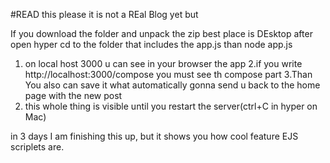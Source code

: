 #READ this please
it is not a REal Blog yet but

If you download the folder and unpack the zip best place is DEsktop
after open hyper
cd to the folder that includes the app.js
than node app.js
1. on local host 3000 u can see in your browser the app
2.if you write http://localhost:3000/compose you must see th compose part 
3.Than You also can save it what automatically gonna send u back to the home page with the new post
4. this whole thing is visible until you restart the server(ctrl+C in hyper on Mac)


in 3 days I am finishing this up, but it shows you how cool feature EJS  scriplets are.

